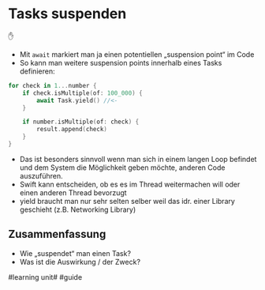 # Tasks suspenden
✋
- Mit `await` markiert man ja einen potentiellen „suspension point“ im Code
- So kann man weitere suspension points innerhalb eines Tasks definieren:


```swift
for check in 1...number {
    if check.isMultiple(of: 100_000) {
        await Task.yield() //<-
    }

    if number.isMultiple(of: check) {
        result.append(check)
    }
}
```

- Das ist besonders sinnvoll wenn man sich in einem langen Loop befindet und dem System die Möglichkeit geben möchte, anderen Code auszuführen.
- Swift kann entscheiden, ob es es im Thread weitermachen will oder einen anderen Thread bevorzugt
-  yield braucht man nur sehr selten selber weil das idr. einer Library geschieht (z.B. Networking Library)


## Zusammenfassung
- Wie „suspendet“ man einen Task?
- Was ist die Auswirkung / der Zweck?

#learning unit# #guide